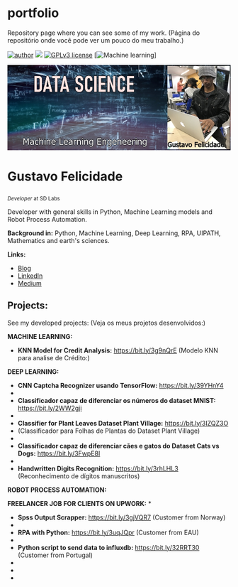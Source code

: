 # portfolio

Repository page where you can see some of my work.
(Página do repositório onde você pode ver um pouco do meu trabalho.)

[![author](https://img.shields.io/badge/author-gustavofelicidade-red.svg)](https://www.linkedin.com/in/gustavofelicidade/) [![](https://img.shields.io/badge/python-3.7+-blue.svg)](https://www.python.org/downloads/release/python-365/) [![GPLv3 license](https://img.shields.io/badge/License-GPLv3-blue.svg)](http://perso.crans.org/besson/LICENSE.html) [![Machine learning](https://img.shields.io/badge/contributions-welcome-brightgreen.svg?style=flat)]



<p align="center">
  <img src="https://github.com/GustavoSnik/portfolio/blob/main/portfolioDataScience.jpeg?raw=true" >
</p>

# Gustavo Felicidade
<sub>*Developer* at SD Labs</sub>

Developer with general skills in Python, Machine Learning models and Robot Process Automation.

**Background in:** Python, Machine Learning, Deep Learning, RPA, UIPATH, Mathematics and earth's sciences.

**Links:**
* [Blog](http://www.gustavofelicidade.com.br)
* [LinkedIn](https://www.linkedin.com/in/gustavofelicidade/)
* [Medium](https://www.medium.com)


## Projects:
See my developed projects:
(Veja os meus projetos desenvolvidos:)

**MACHINE LEARNING:**

  * **KNN Model for Credit Analysis:** https://bit.ly/3g9nQrE
      (Modelo KNN para analise de Crédito:)
      
**DEEP LEARNING:**

  
  * **CNN Captcha Recognizer usando TensorFlow:** https://bit.ly/39YHnY4
  * 
  * **Classificador capaz de diferenciar os números do dataset MNIST:** https://bit.ly/2WW2gji
  *
  * **Classifier for Plant Leaves Dataset Plant Village:** https://bit.ly/3IZQZ3O
  *    (Classificador para Folhas de Plantas do Dataset Plant Village)
  * 
  * **Classificador capaz de diferenciar cães e gatos do Dataset Cats vs Dogs:** https://bit.ly/3FwpE8I
  *
  * **Handwritten Digits Recognition:** https://bit.ly/3rhLHL3
    (Reconhecimento de dígitos manuscritos)
  
**ROBOT PROCESS AUTOMATION:**

**FREELANCER JOB FOR CLIENTS ON UPWORK:**
  *
  * **Spss Output Scrapper:**  https://bit.ly/3gjVQR7 (Customer from Norway)
  *
  * **RPA with Python:**  https://bit.ly/3uqJQpr (Customer from EAU)
  *
  * **Python script to send data to influxdb:** https://bit.ly/32RRT30 (Customer from Portugal)
  *
  *
  *
  

